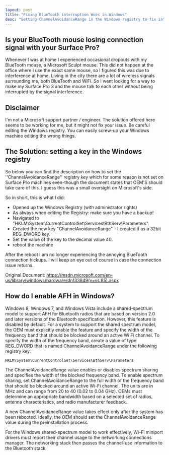 ```yaml
---
layout: post
title: "Fixing BlueTooth interruption Woes in Windows"
desc: "Setting ChannelAvoidanceRange in the Windows registry to fix interference"
---
```


## Is your BlueTooth mouse losing connection signal with your Surface Pro?

Whenever I was at home I experienced occasional dropouts with my BlueTooth mouse, a Microsoft Sculpt mouse. This did not happen at the office where I use the exact same mouse, so I figured this was due to interference at home. Living in the city there are a lot of wireless signals surrounding me, both BlueTooth and WiFi.
So I went looking for a way to make my Surface Pro 3 and the mouse talk to each other without being interrupted by the signal interference.

## Disclaimer

I'm not a Microsoft support partner / engineer. The solution offered here seems to be working for me, but it might not fix your issue. Be careful editing the Windows registry. You can easily screw-up your Windows machine editing the wrong things.

## The Solution: setting a key in the Windows registry

So below you can find the description on how to set the ''ChannelAvoidanceRange'' registry key which for some reason is not set on Surface Pro machines even-though the document states that OEM'S should take care of this. I guess this was a small oversight on Microsoft's side.

So in short, this is what I did:

- Opened up the Windows Registry (with administrator rights)
- As always when editing the Registry: make sure you have a backup!
- Navigated to "HKLM\System\CurrentControlSet\Services\BthServ\Parameters"
- Created the new key "ChannelAvoidanceRange" - I created it as a 32bit REG_DWORD key.
- Set the value of the key to the decimal value 40.
- reboot the machine

After the reboot I am no longer experiencing the annoying BlueTooth connection hickups.
I will keep an eye out of course in case the connection issue returns.


Original Document: <https://msdn.microsoft.com/en-us/library/windows/hardware/dn133849(v=vs.85).aspx>

## How do I enable AFH in Windows?

Windows 8, Windows 7, and Windows Vista include a shared-spectrum model to support AFH for Bluetooth radios that are based on version 2.0 and later versions of the Bluetooth specification. However, this feature is disabled by default. For a system to support the shared spectrum model, the OEM must explicitly enable the feature and specify the width of the frequency band that should be blocked around an active Wi Fi channel. To specify the width of the frequency band, create a value of type REG_DWORD that is named ChannelAvoidanceRange under the following registry key:

    HKLM\System\CurrentControlSet\Services\BthServ\Parameters

The ChannelAvoidanceRange value enables or disables spectrum sharing and specifies the width of the blocked frequency band. To enable spectrum sharing, set ChannelAvoidanceRange to the full width of the frequency band that should be blocked around an active Wi-Fi channel. The units are in MHz and can range from 20 to 40 (0.02 to 0.04 GHz). OEMs must determine an appropriate bandwidth based on a selected set of radios, antenna characteristics, and radio manufacturer feedback.

A new ChannelAvoidanceRange value takes effect only after the system has been rebooted. Ideally, the OEM should set the ChannelAvoidanceRange value during the preinstallation process.

For the Windows shared-spectrum model to work effectively, Wi-Fi miniport drivers must report their channel usage to the networking connections manager. The networking stack then passes the channel-use information to the Bluetooth stack.